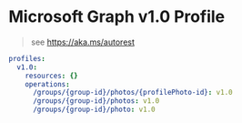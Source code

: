 # Microsoft Graph v1.0 Profile

> see https://aka.ms/autorest

``` yaml
profiles:
  v1.0:
    resources: {}
    operations:
      /groups/{group-id}/photos/{profilePhoto-id}: v1.0
      /groups/{group-id}/photos: v1.0
      /groups/{group-id}/photo: v1.0

```
